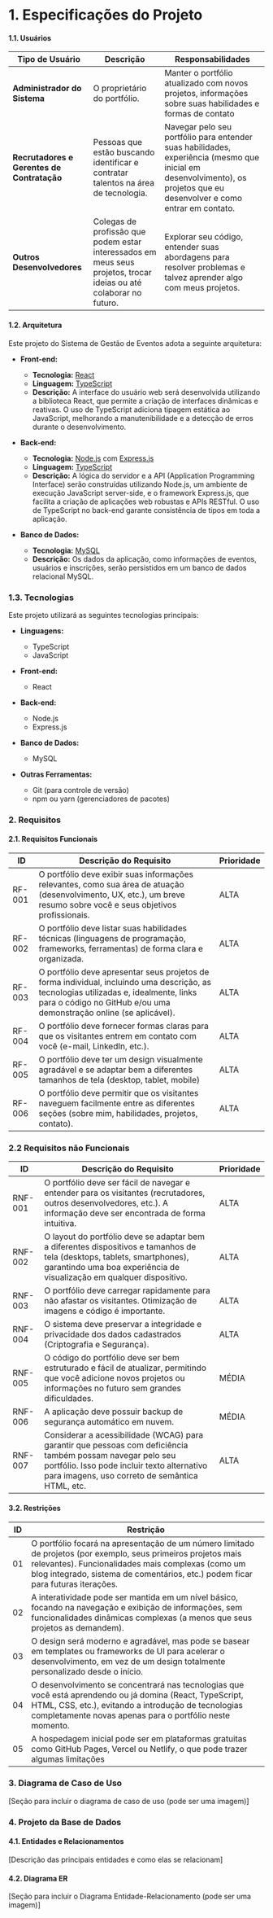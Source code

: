

# 1. Especificações do Projeto

#### 1.1. Usuários

| Tipo de Usuário   | Descrição | Responsabilidades |
|------------------|-----------|------------------|
| **Administrador do Sistema** | O proprietário do portfólio.| Manter o portfólio atualizado com novos projetos, informações sobre suas habilidades e formas de contato |
| **Recrutadores e Gerentes de Contratação** | Pessoas que estão buscando identificar e contratar talentos na área de tecnologia. | Navegar pelo seu portfólio para entender suas habilidades, experiência (mesmo que inicial em desenvolvimento), os projetos que eu  desenvolver e como entrar em contato.|
| **Outros Desenvolvedores** |Colegas de profissão que podem estar interessados em meus seus projetos, trocar ideias ou até colaborar no futuro. |Explorar seu código, entender suas abordagens para resolver problemas e talvez aprender algo com meus projetos.|


#### 1.2. Arquitetura

Este projeto do Sistema de Gestão de Eventos adota a seguinte arquitetura:

* **Front-end:**
    * **Tecnologia:** [React](https://react.dev/)
    * **Linguagem:** [TypeScript](https://www.typescriptlang.org/)
    * **Descrição:** A interface do usuário web será desenvolvida utilizando a biblioteca React, que permite a criação de interfaces dinâmicas e reativas. O uso de TypeScript adiciona tipagem estática ao JavaScript, melhorando a manutenibilidade e a detecção de erros durante o desenvolvimento.

* **Back-end:**
    * **Tecnologia:** [Node.js](https://nodejs.org/en/) com [Express.js](https://expressjs.com/)
    * **Linguagem:** [TypeScript](https://www.typescriptlang.org/)
    * **Descrição:** A lógica do servidor e a API (Application Programming Interface) serão construídas utilizando Node.js, um ambiente de execução JavaScript server-side, e o framework Express.js, que facilita a criação de aplicações web robustas e APIs RESTful. O uso de TypeScript no back-end garante consistência de tipos em toda a aplicação.

* **Banco de Dados:**
    * **Tecnologia:** [MySQL](https://www.mysql.com/)
    * **Descrição:** Os dados da aplicação, como informações de eventos, usuários e inscrições, serão persistidos em um banco de dados relacional MySQL.


### 1.3. Tecnologias

Este projeto utilizará as seguintes tecnologias principais:

* **Linguagens:**
    * TypeScript
    * JavaScript

* **Front-end:**
    * React

* **Back-end:**
    * Node.js
    * Express.js

* **Banco de Dados:**
    * MySQL

* **Outras Ferramentas:**
    * Git (para controle de versão)
    * npm ou yarn (gerenciadores de pacotes)

### 2. Requisitos

#### 2.1. Requisitos Funcionais

| ID | Descrição do Requisito | Prioridade |
|----|------------------------|------------|
|RF-001| O portfólio deve exibir suas informações relevantes, como sua área de atuação (desenvolvimento, UX, etc.), um breve resumo sobre você e seus objetivos profissionais.| ALTA | 
|RF-002| O portfólio deve listar suas habilidades técnicas (linguagens de programação, frameworks, ferramentas) de forma clara e organizada.| ALTA |
|RF-003| O portfólio deve apresentar seus projetos de forma individual, incluindo uma descrição, as tecnologias utilizadas e, idealmente, links para o código no GitHub e/ou uma demonstração online (se aplicável).| ALTA |
|RF-004| O portfólio deve fornecer formas claras para que os visitantes entrem em contato com você (e-mail, LinkedIn, etc.). | ALTA |
|RF-005| O portfólio deve ter um design visualmente agradável e se adaptar bem a diferentes tamanhos de tela (desktop, tablet, mobile) | ALTA |
|RF-006| O portfólio deve permitir que os visitantes naveguem facilmente entre as diferentes seções (sobre mim, habilidades, projetos, contato). | ALTA | 

### 2.2 Requisitos não Funcionais

| ID | Descrição do Requisito | Prioridade |
|----|------------------------|------------|
|RNF-001|O portfólio deve ser fácil de navegar e entender para os visitantes (recrutadores, outros desenvolvedores, etc.). A informação deve ser encontrada de forma intuitiva. | ALTA | 
|RNF-002|O layout do portfólio deve se adaptar bem a diferentes dispositivos e tamanhos de tela (desktops, tablets, smartphones), garantindo uma boa experiência de visualização em qualquer dispositivo. | ALTA |
|RNF-003| O portfólio deve carregar rapidamente para não afastar os visitantes. Otimização de imagens e código é importante. |  ALTA |
|RNF-004| O sistema deve preservar a integridade e privacidade dos dados cadastrados (Criptografia e Segurança). |  ALTA |
|RNF-005|O código do portfólio deve ser bem estruturado e fácil de atualizar, permitindo que você adicione novos projetos ou informações no futuro sem grandes dificuldades. | MÉDIA |
|RNF-006| A aplicação deve possuir backup de segurança automático em nuvem. | MÉDIA |
|RNF-007| Considerar a acessibilidade (WCAG) para garantir que pessoas com deficiência também possam navegar pelo seu portfólio. Isso pode incluir texto alternativo para imagens, uso correto de semântica HTML, etc.| ALTA |


#### 3.2. Restrições

|ID| Restrição                                             |
|--|-------------------------------------------------------|
|01|  O portfólio focará na apresentação de um número limitado de projetos (por exemplo, seus primeiros projetos mais relevantes). Funcionalidades mais complexas (como um blog integrado, sistema de comentários, etc.) podem ficar para futuras iterações. |
|02| A interatividade pode ser mantida em um nível básico, focando na navegação e exibição de informações, sem funcionalidades dinâmicas complexas (a menos que seus projetos as demandem).|
|03| O design será moderno e agradável, mas pode se basear em templates ou frameworks de UI para acelerar o desenvolvimento, em vez de um design totalmente personalizado desde o início.|
|04| O desenvolvimento se concentrará nas tecnologias que você está aprendendo ou já domina (React, TypeScript, HTML, CSS, etc.), evitando a introdução de tecnologias completamente novas apenas para o portfólio neste momento.|
|05| A hospedagem inicial pode ser em plataformas gratuitas como GitHub Pages, Vercel ou Netlify, o que pode trazer algumas limitações|

### 3. Diagrama de Caso de Uso

[Seção para incluir o diagrama de caso de uso (pode ser uma imagem)]

### 4. Projeto da Base de Dados

#### 4.1. Entidades e Relacionamentos

[Descrição das principais entidades e como elas se relacionam]

#### 4.2. Diagrama ER

[Seção para incluir o Diagrama Entidade-Relacionamento (pode ser uma imagem)]



